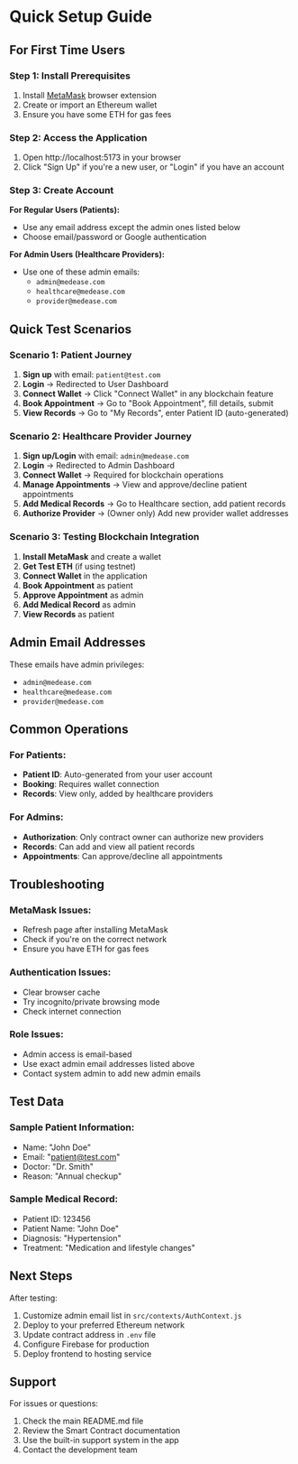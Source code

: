 # Quick Setup Guide

## For First Time Users

### Step 1: Install Prerequisites
1. Install [MetaMask](https://metamask.io/) browser extension
2. Create or import an Ethereum wallet
3. Ensure you have some ETH for gas fees

### Step 2: Access the Application
1. Open http://localhost:5173 in your browser
2. Click "Sign Up" if you're a new user, or "Login" if you have an account

### Step 3: Create Account
**For Regular Users (Patients):**
- Use any email address except the admin ones listed below
- Choose email/password or Google authentication

**For Admin Users (Healthcare Providers):**
- Use one of these admin emails:
  - `admin@medease.com`
  - `healthcare@medease.com`  
  - `provider@medease.com`

## Quick Test Scenarios

### Scenario 1: Patient Journey
1. **Sign up** with email: `patient@test.com`
2. **Login** → Redirected to User Dashboard
3. **Connect Wallet** → Click "Connect Wallet" in any blockchain feature
4. **Book Appointment** → Go to "Book Appointment", fill details, submit
5. **View Records** → Go to "My Records", enter Patient ID (auto-generated)

### Scenario 2: Healthcare Provider Journey
1. **Sign up/Login** with email: `admin@medease.com`
2. **Login** → Redirected to Admin Dashboard
3. **Connect Wallet** → Required for blockchain operations
4. **Manage Appointments** → View and approve/decline patient appointments
5. **Add Medical Records** → Go to Healthcare section, add patient records
6. **Authorize Provider** → (Owner only) Add new provider wallet addresses

### Scenario 3: Testing Blockchain Integration
1. **Install MetaMask** and create a wallet
2. **Get Test ETH** (if using testnet)
3. **Connect Wallet** in the application
4. **Book Appointment** as patient
5. **Approve Appointment** as admin
6. **Add Medical Record** as admin
7. **View Records** as patient

## Admin Email Addresses

These emails have admin privileges:
- `admin@medease.com`
- `healthcare@medease.com`
- `provider@medease.com`

## Common Operations

### For Patients:
- **Patient ID**: Auto-generated from your user account
- **Booking**: Requires wallet connection
- **Records**: View only, added by healthcare providers

### For Admins:
- **Authorization**: Only contract owner can authorize new providers
- **Records**: Can add and view all patient records
- **Appointments**: Can approve/decline all appointments

## Troubleshooting

### MetaMask Issues:
- Refresh page after installing MetaMask
- Check if you're on the correct network
- Ensure you have ETH for gas fees

### Authentication Issues:
- Clear browser cache
- Try incognito/private browsing mode
- Check internet connection

### Role Issues:
- Admin access is email-based
- Use exact admin email addresses listed above
- Contact system admin to add new admin emails

## Test Data

### Sample Patient Information:
- Name: "John Doe"
- Email: "patient@test.com"
- Doctor: "Dr. Smith"
- Reason: "Annual checkup"

### Sample Medical Record:
- Patient ID: 123456
- Patient Name: "John Doe"
- Diagnosis: "Hypertension"
- Treatment: "Medication and lifestyle changes"

## Next Steps

After testing:
1. Customize admin email list in `src/contexts/AuthContext.js`
2. Deploy to your preferred Ethereum network
3. Update contract address in `.env` file
4. Configure Firebase for production
5. Deploy frontend to hosting service

## Support

For issues or questions:
1. Check the main README.md file
2. Review the Smart Contract documentation
3. Use the built-in support system in the app
4. Contact the development team
